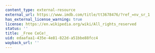 ```yaml
---
content_type: external-resource
external_url: https://www.imdb.com/title/tt3678476/?ref_=nv_sr_1
has_external_license_warning: true
license: https://en.wikipedia.org/wiki/All_rights_reserved
status: ''
title: _Free CeCe!_
uid: edaafaa1-435e-4e81-822d-a51bbe88fcc4
wayback_url: ''
---
```

